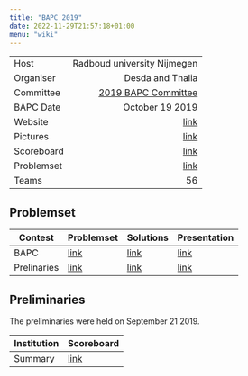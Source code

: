 ```yaml
---
title: "BAPC 2019"
date: 2022-11-29T21:57:18+01:00
menu: "wiki"
---
```


|            |                              |
|------------|-----------------------------:|
| Host       |  Radboud university Nijmegen |
| Organiser  |             Desda and Thalia |
| Committee  | [2019 BAPC Committee][email] |
| BAPC Date  |              October 19 2019 | 
| Website    |              [link][website] |
| Pictures   |               [link][photos] |
| Scoreboard |           [link][scoreboard] |
| Problemset |           [link][problemset] |
| Teams      |                           56 |

## Problemset
| Contest     | Problemset                                                                       | Solutions                                                                     | Presentation                                                                      |
|-------------|----------------------------------------------------------------------------------|-------------------------------------------------------------------------------|-----------------------------------------------------------------------------------|
| BAPC        | [link](http://commissies.ch.tudelft.nl/chipcie/archive/2019/bapc/problemset.pdf) | [link](http://commissies.ch.tudelft.nl/chipcie/archive/2019/bapc/solutions.zip) | [link](http://commissies.ch.tudelft.nl/chipcie/archive/2019/bapc/solutions.pdf) | 
| Prelinaries | [link](http://commissies.ch.tudelft.nl/chipcie/archive/2019/dapc/problemset.pdf) | [link](http://commissies.ch.tudelft.nl/chipcie/archive/2019/dapc/solutions.zip) | [link](http://commissies.ch.tudelft.nl/chipcie/archive/2019/dapc/solutions.pdf) |

## Preliminaries
The preliminaries were held on September 21 2019.

| Institution | Scoreboard                                |
|-------------|-------------------------------------------|
| Summary     | [link](https://2019.bapc.eu/results.html) |

[home]: index.md
[website]: https://2019.bapc.eu/
[email]: mailto:bapc2019@thalia.nu
[photos]: https://thalia.nu/members/photos/19-10-2019-bapc-2019/a3ce14a3b41bd36da2d81cc2e52ba77412a85f4b4d0a1cf8df907c48fad06df9/
[scoreboard]: https://2019.bapc.eu/en/results/
[problemset]: http://commissies.ch.tudelft.nl/chipcie/archive/2019/bapc/problemset.pdf
 